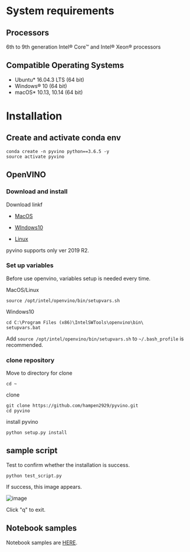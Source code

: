 # System requirements

## Processors
6th to 9th generation Intel® Core™ and Intel® Xeon® processors

## Compatible Operating Systems
- Ubuntu* 16.04.3 LTS (64 bit)
- Windows® 10 (64 bit)
- macOS* 10.13, 10.14 (64 bit)

# Installation

## Create and activate conda env
```buildoutcfg
conda create -n pyvino python==3.6.5 -y
source activate pyvino
```

## OpenVINO
### Download and install
Download linkf

- [MacOS](https://docs.openvinotoolkit.org/latest/_docs_install_guides_installing_openvino_macos.html)

- [WIndows10](https://docs.openvinotoolkit.org/latest/_docs_install_guides_installing_openvino_windows.html)

- [Linux](https://docs.openvinotoolkit.org/latest/_docs_install_guides_installing_openvino_linux.html)

pyvino supports only ver 2019 R2.

### Set up variables

Before use openvino, variables setup is needed every time.

MacOS/Linux
```buildoutcfg
source /opt/intel/openvino/bin/setupvars.sh
```

Windows10
```buildoutcfg
cd C:\Program Files (x86)\IntelSWTools\openvino\bin\
setupvars.bat
```

Add `source /opt/intel/openvino/bin/setupvars.sh` to `~/.bash_profile` is recommended.

### clone repository

Move to directory for clone
```buildoutcfg
cd ~
```
clone

```buildoutcfg
git clone https://github.com/hampen2929/pyvino.git
cd pyvino
``` 

install pyvino
```buildoutcfg
python setup.py install
```

## sample script
Test to confirm whether the installation is success.
```buildoutcfg
python test_script.py
```
If success, this image appears.

![image](https://user-images.githubusercontent.com/34574033/63309083-657c4400-c330-11e9-8b72-754ab8ba9cce.png)

Click "q" to exit.

## Notebook samples
Notebook samples are [HERE](https://github.com/hampen2929/pyvino/blob/master/notebook/).
